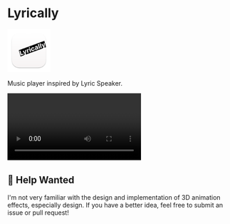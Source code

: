 # Lyrically

<img src="https://raw.githubusercontent.com/CyanSalt/lyrically/master/resources/images/icon.png" width="96">

Music player inspired by Lyric Speaker.

<video src="https://github.com/CyanSalt/lyrically/assets/5101076/7b47aeef-a480-477f-a3b8-38e80c9ac2c6"></video>

## 🙏 Help Wanted

I'm not very familiar with the design and implementation of 3D animation effects, especially design. If you have a better idea, feel free to submit an issue or pull request!
